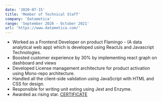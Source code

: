 ```yaml
---
date: '2020-07-15'
title: 'Member of Technical Staff'
company: 'Datametica'
range: 'September 2020 - October 2021'
url: 'https://www.datametica.com/'
---
```


- Worked as a Frontend Developer on product Flamingo - (A data analytical web app) which is developed using ReactJs and
  Javascript Technologies.
- Boosted customer experience by 30% by implementing react graph on dashboard and views
- Developed License management architecture for product activation using Mono-repo architecture.
- Handled all the client-side validation using JavaScript with HTML and CSS for design.
- Responsible for writing unit esting using Jest and Enzyme.
- Awarded as rising star. [CERTIFICATE](https://drive.google.com/file/d/1hFpc-VpQK7Lqa2fv3RrhzSpCJGe7DYS1/view?usp=sharing)
